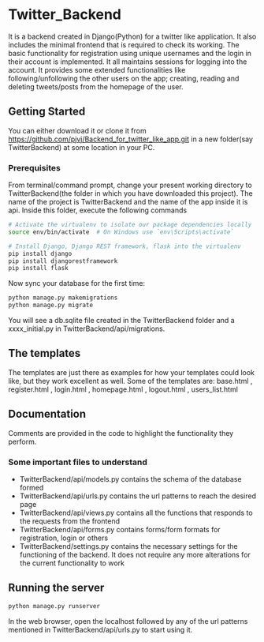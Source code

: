 # Twitter_Backend
It is a backend created in Django(Python) for a twitter like application. It also includes the minimal frontend that is required to check its working.
The basic functionality for registration using unique usernames and the login in their account is implemented. It all maintains sessions for logging into the account.
It provides some extended functionalities like following/unfollowing the other users on the app; creating, reading and deleting tweets/posts from the homepage of the user.


## Getting Started
You can either download it or clone it from https://github.com/pjvj/Backend_for_twitter_like_app.git in a new folder(say TwitterBackend) at some location in your PC.

### Prerequisites
From terminal/command prompt, change your present working directory to TwitterBackend(the folder in which you have downloaded this project).
The name of the project is TwitterBackend and the name of the app inside it is api.
Inside this folder, execute the following commands
```bash
# Activate the virtualenv to isolate our package dependencies locally
source env/bin/activate  # On Windows use `env\Scripts\activate`

# Install Django, Django REST framework, flask into the virtualenv
pip install django
pip install djangorestframework
pip install flask
```
Now sync your database for the first time:
```bash
python manage.py makemigrations
python manage.py migrate
```
You will see a db.sqlite file created in the TwitterBackend folder and a xxxx_initial.py in TwitterBackend/api/migrations.

## The templates
The templates are just there as examples for how your templates could look like, but they work excellent as well.
Some of the templates are: base.html , register.html , login.html , homepage.html , logout.html , users_list.html

## Documentation
Comments are provided in the code to highlight the functionality they perform.
### Some important files to understand
* TwitterBackend/api/models.py contains the schema of the database formed
* TwitterBackend/api/urls.py contains the url patterns to reach the desired page
* TwitterBackend/api/views.py contains all the functions that responds to the requests from the frontend
* TwitterBackend/api/forms.py contains forms/form formats for registration, login or others
* TwitterBackend/settings.py contains the necessary settings for the functioning of the backend. It does not require any more alterations for the current functionality to work
## Running the server
```bash
python manage.py runserver
```
In the web browser, open the localhost followed by any of the url patterns mentioned in TwitterBackend/api/urls.py to start using it.
